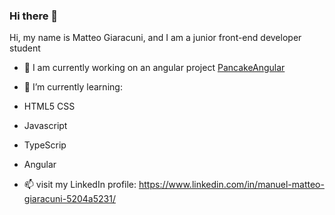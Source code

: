 ### Hi there 👋


Hi, my name is Matteo Giaracuni, and I am a junior front-end developer student


- 🔭 I am currently working on an angular project  <a href=https://github.com/nadiromano/pancakeAngular>PancakeAngular</a> 
- 🌱 I’m currently learning:
-  HTML5 CSS
-  Javascript
-  TypeScrip
-  Angular

- 📫 visit my LinkedIn profile: https://www.linkedin.com/in/manuel-matteo-giaracuni-5204a5231/

